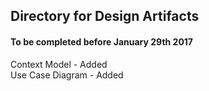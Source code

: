 ## Directory for Design Artifacts 

#### To be completed before January 29th 2017

Context Model - Added <br>
Use Case Diagram - Added <br>
